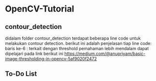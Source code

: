 # OpenCV-Tutorial
## contour_detection
didalam folder contour_detection terdapat beberapa line code untuk melakukan contour detection. berikut ini adalah penjelasan tiap line code: 
baris ke-6 : terkait dengan threshold pemahaman lebih mendalam dapat dipelajari pada link berikut ini https://medium.com/@anupriyam/basic-image-thresholding-in-opencv-5af9020f2472

## To-Do List
